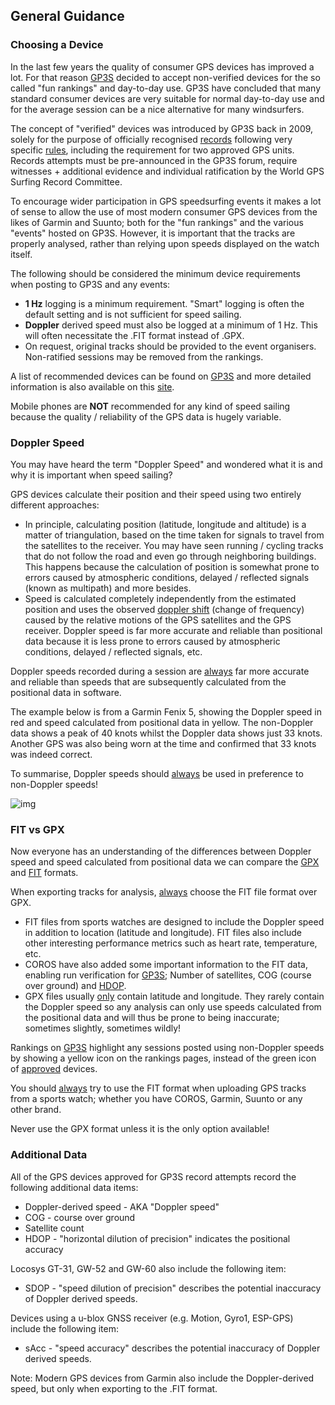## General Guidance

### Choosing a Device

In the last few years the quality of consumer GPS devices has improved a lot. For that reason [GP3S](https://www.gps-speedsurfing.com/default.aspx?mnu=item&item=GPSInfo) decided to accept non-verified devices for the so called "fun rankings" and day-to-day use. GP3S have concluded that many standard consumer devices are very suitable for normal day-to-day use and for the average session can be a nice alternative for many windsurfers. 

The concept of "verified" devices was introduced by GP3S back in 2009, solely for the purpose of officially recognised [records](https://www.gps-speedsurfing.com/default.aspx?mnu=forum&forum=193) following very specific [rules](https://www.gps-speedsurfing.com/media/uploadimages/GPS_record_Rules%20VA1%202009-09-01.pdf), including the requirement for two approved GPS units. Records attempts must be pre-announced in the GP3S forum, require witnesses + additional evidence and individual ratification by the World GPS Surfing Record Committee.  

To encourage wider participation in GPS speedsurfing events it makes a lot of sense to allow the use of most modern consumer GPS devices from the likes of Garmin and Suunto; both for the "fun rankings" and the various "events" hosted on GP3S. However, it is important that the tracks are properly analysed, rather than relying upon speeds displayed on the watch itself.

The following should be considered the minimum device requirements when posting to GP3S and any events:

- **1 Hz** logging is a minimum requirement. "Smart" logging is often the default setting and is not sufficient for speed sailing.
- **Doppler** derived speed must also be logged at a minimum of 1 Hz. This will often necessitate the .FIT format instead of .GPX.
- On request, original tracks should be provided to the event organisers. Non-ratified sessions may be removed from the rankings.

A list of recommended devices can be found on [GP3S](https://www.gps-speedsurfing.com/default.aspx?mnu=item&item=GPSInfo) and more detailed information is also available on this [site](devices/README.md).

Mobile phones are **NOT** recommended for any kind of speed sailing because the quality / reliability of the GPS data is hugely variable.



### Doppler Speed

You may have heard the term "Doppler Speed" and wondered what it is and why it is important when speed sailing?

GPS devices calculate their position and their speed using two entirely different approaches:

- In principle, calculating position (latitude, longitude and altitude) is a matter of triangulation, based on the time taken for signals to travel from the satellites to the receiver. You may have seen running / cycling tracks that do not follow the road and even go through neighboring buildings. This happens because the calculation of position is somewhat prone to errors caused by atmospheric conditions, delayed / reflected signals (known as multipath) and more besides.
- Speed is calculated completely independently from the estimated position and uses the observed [doppler shift](https://en.wikipedia.org/wiki/Doppler_effect) (change of frequency) caused by the relative motions of the GPS satellites and the GPS receiver. Doppler speed is far more accurate and reliable than positional data because it is less prone to errors caused by atmospheric conditions, delayed / reflected signals, etc.

Doppler speeds recorded during a session are <u>always</u> far more accurate and reliable than speeds that are subsequently calculated from the positional data in software.

The example below is from a Garmin Fenix 5, showing the Doppler speed in red and speed calculated from positional data in yellow. The non-Doppler data shows a peak of 40 knots whilst the Doppler data shows just 33 knots. Another GPS was also being worn at the time and confirmed that 33 knots was indeed correct.

To summarise, Doppler speeds should <u>always</u> be used in preference to non-Doppler speeds!

![img](sessions/contacts/newm/img/fenix-5-spike.png)





### FIT vs GPX

Now everyone has an understanding of the differences between Doppler speed and speed calculated from positional data we can compare the [GPX](https://en.wikipedia.org/wiki/GPS_Exchange_Format) and [FIT](https://developer.garmin.com/fit/protocol/) formats.

When exporting tracks for analysis, <u>always</u> choose the FIT file format over GPX.

- FIT files from sports watches are designed to include the Doppler speed in addition to location (latitude and longitude). FIT files also include other interesting performance metrics such as heart rate, temperature, etc.
- COROS have also added some important information to the FIT data, enabling run verification for [GP3S](https://www.gps-speedsurfing.com/); Number of satellites, COG (course over ground) and [HDOP](https://en.wikipedia.org/wiki/Dilution_of_precision_(navigation)).
- GPX files usually <u>only</u> contain latitude and longitude. They rarely contain the Doppler speed so any analysis can only use speeds calculated from the positional data and will thus be prone to being inaccurate; sometimes slightly, sometimes wildly!

Rankings on [GP3S](https://www.gps-speedsurfing.com/) highlight any sessions posted using non-Doppler speeds by showing a yellow icon on the rankings pages, instead of the green icon of [approved](https://www.gps-speedsurfing.com/default.aspx?mnu=item&item=GPSInfo) devices.

You should <u>always</u> try to use the FIT format when uploading GPS tracks from a sports watch; whether you have COROS, Garmin, Suunto or any other brand.

Never use the GPX format unless it is the only option available!



### Additional Data

All of the GPS devices approved for GP3S record attempts record the following additional data items:

- Doppler-derived speed - AKA "Doppler speed"
- COG - course over ground
- Satellite count
- HDOP - "horizontal dilution of precision" indicates the positional accuracy

Locosys GT-31, GW-52 and GW-60 also include the following item:

- SDOP - "speed dilution of precision" describes the potential inaccuracy of Doppler derived speeds.

Devices using a u-blox GNSS receiver (e.g. Motion, Gyro1, ESP-GPS) include the following item:

- sAcc - "speed accuracy" describes the potential inaccuracy of Doppler derived speeds.



Note: Modern GPS devices from Garmin also include the Doppler-derived speed, but only when exporting to the .FIT format.
